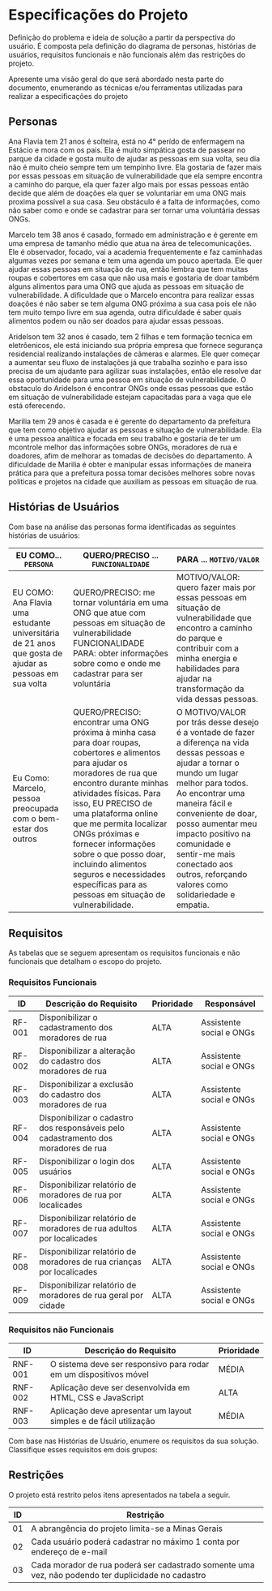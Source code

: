 # Especificações do Projeto

Definição do problema e ideia de solução a partir da perspectiva do usuário. É composta pela definição do  diagrama de personas, histórias de usuários, requisitos funcionais e não funcionais além das restrições do projeto.

Apresente uma visão geral do que será abordado nesta parte do documento, enumerando as técnicas e/ou ferramentas utilizadas para realizar a especificações do projeto

## Personas

Ana Flavia tem 21 anos é solteira, está no 4° perído de enfermagem na Estácio e mora com os pais.
Ela é muito simpática gosta de passear no parque da cidade e gosta muito de ajudar as pessoas em sua volta, seu dia não é muito cheio sempre tem um tempinho livre.
Ela gostaria de fazer mais por essas pessoas em situação de vulnerabilidade que ela sempre encontra a caminho do parque, ela quer fazer algo mais por essas pessoas então decide que além de doações ela quer se voluntariar em uma ONG mais proxima possível a sua casa.
Seu obstáculo é a falta de informações, como não saber como e onde se cadastrar para ser tornar uma voluntária dessas ONGs.


Marcelo tem 38 anos é casado, formado em administração e é gerente em uma empresa de tamanho médio que atua na área de telecomunicações.
Ele é observador, focado, vai a academia frequentemente e faz caminhadas algumas vezes por semana e tem uma agenda um pouco apertada.
Ele quer ajudar essas pessoas em situação de rua, então lembra que tem muitas roupas e cobertores em casa que não usa mais e gostaria de doar também alguns alimentos para uma ONG que ajuda as pessoas em situação de vulnerabilidade.
A dificuldade que o Marcelo encontra para realizar essas doações é não saber se tem alguma ONG próxima a sua casa pois ele não tem muito tempo livre em sua agenda, outra dificuldade é saber quais alimentos podem ou não ser doados para ajudar essas pessoas.


Aridelson tem 32 anos é casado, tem 2 filhas e tem formação tecnica em eletrôenicos, ele está iniciando sua própria empresa que fornece segurança residencial realizando instalações de câmeras e alarmes.
Ele quer começar a aumentar seu fluxo de instalações já que trabalha sozinho e para isso precisa de um ajudante para agilizar suas instalações, então ele resolve dar essa oportunidade para uma pessoa em situação de vulnerabilidade.
O obstaculo do Aridelson é encontrar ONGs onde essas pessoas que estão em situação de vulnerabilidade estejam capacitadas para a vaga que ele está oferecendo.


Marilia tem 29 anos é casada e é gerente do departamento da prefeitura que tem como objetivo ajudar as pessoas e situação de vulnerabilidade.
Ela é uma pessoa analítica e focada em seu trabalho e gostaria de ter um mcontrole melhor das informações sobre ONGs, moradores de rua e doadores, afim de melhorar as tomadas de decisões do departamento.
A dificuldade de Marilia é obter e manipular essas informações de maneira prática para que a prefeitura possa tomar decisões melhores sobre novas políticas e projetos na cidade que auxiliam as pessoas em situação de rua.

## Histórias de Usuários

Com base na análise das personas forma identificadas as seguintes histórias de usuários:

|EU COMO... `PERSONA`| QUERO/PRECISO ... `FUNCIONALIDADE`              |PARA ... `MOTIVO/VALOR`                 |
|--------------------|-------------------------------------------------|----------------------------------------|
|EU COMO: Ana Flavia uma estudante universitária de 21 anos que gosta de ajudar as pessoas em sua volta|QUERO/PRECISO: me tornar voluntária em uma ONG que atue com pessoas em situação de vulnerabilidade FUNCIONALIDADE PARA: obter informações sobre como e onde me cadastrar para ser voluntária|MOTIVO/VALOR: quero fazer mais por essas pessoas em situação de vulnerabilidade que encontro a caminho do parque e contribuir com a minha energia e habilidades para ajudar na transformação da vida dessas pessoas.|
|Eu Como: Marcelo, pessoa preocupada com o bem-estar dos outros|  QUERO/PRECISO: encontrar uma ONG próxima à minha casa para doar roupas, cobertores e alimentos para ajudar os moradores de rua que encontro durante minhas atividades físicas. Para isso, EU PRECISO de uma plataforma online que me permita localizar ONGs próximas e fornecer informações sobre o que posso doar, incluindo alimentos seguros e necessidades específicas para as pessoas em situação de vulnerabilidade. | O MOTIVO/VALOR por trás desse desejo é a vontade de fazer a diferença na vida dessas pessoas e ajudar a tornar o mundo um lugar melhor para todos. Ao encontrar uma maneira fácil e conveniente de doar, posso aumentar meu impacto positivo na comunidade e sentir-me mais conectado aos outros, reforçando valores como solidariedade e empatia.|

## Requisitos

As tabelas que se seguem apresentam os requisitos funcionais e não funcionais que detalham o escopo do projeto.

### Requisitos Funcionais

|ID    | Descrição do Requisito  | Prioridade | Responsável |
|------|-----------------------------------------|----| ----|
|RF-001| Disponibilizar o cadastramento dos moradores de rua | ALTA | Assistente social e ONGs |
|RF-002| Disponibilizar a alteração do cadastro dos moradores de rua | ALTA | Assistente social e ONGs |
|RF-003| Disponibilizar a exclusão do cadastro dos moradores de rua | ALTA | Assistente social e ONGs |
|RF-004| Disponibilizar o cadastro dos responsáveis pelo cadastramento dos moradores de rua | ALTA | Assistente social e ONGs |
|RF-005| Disponibilizar o login dos usuários | ALTA | Assistente social e ONGs  |
|RF-006| Disponibilizar relatório de moradores de rua por localicades  | ALTA | Assistente social e ONGs |
|RF-007| Disponibilizar relatório de moradores de rua adultos por localicades  | ALTA | Assistente social e ONGs |
|RF-008| Disponibilizar relatório de moradores de rua crianças por localicades  | ALTA | Assistente social e ONGs |
|RF-009| Disponibilizar relatório de moradores de rua geral por cidade  | ALTA | Assistente social e ONGs |

### Requisitos não Funcionais

|ID     | Descrição do Requisito  |Prioridade |
|-------|-------------------------|----|
|RNF-001| O sistema deve ser responsivo para rodar em um dispositivos móvel | MÉDIA | 
|RNF-002| Aplicação deve ser desenvolvida em HTML, CSS e JavaScript |  ALTA | 
|RNF-003| Aplicação deve apresentar um layout simples e de fácil utilização |  MÉDIA | 


Com base nas Histórias de Usuário, enumere os requisitos da sua solução. Classifique esses requisitos em dois grupos:


## Restrições

O projeto está restrito pelos itens apresentados na tabela a seguir.

|ID| Restrição                                             |
|--|-------------------------------------------------------|
|01| A abrangência do projeto limita-se a Minas Gerais |
|02| Cada usuário poderá cadastrar no máximo 1 conta por endereço de e-mail |
|03| Cada morador de rua poderá ser cadastrado somente uma vez, não podendo ter duplicidade no cadastro |


